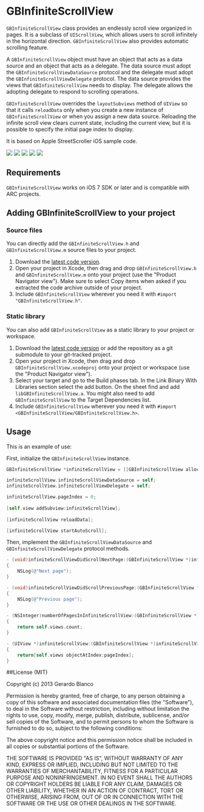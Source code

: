 GBInfiniteScrollView
========================

`GBInfiniteScrollView` class provides an endlessly scroll view organized in pages. It is a subclass of `UIScrollView`, which allows users to scroll infinitely in the horizontal direction. `GBInfiniteScrollView` also provides automatic scrolling feature.

A `GBInfiniteScrollView` object must have an object that acts as a data source and an object that acts as a delegate. The data source must adopt the `GBInfiniteScrollViewDataSource` protocol and the delegate must adopt the `GBInfiniteScrollViewDelegate` protocol. The data source provides the views that `GBInfiniteScrollView` needs to display. The delegate allows the adopting delegate to respond to scrolling operations.

`GBInfiniteScrollView` overrides the `layoutSubviews` method of `UIView` so that it calls `reloadData` only when you create a new instance of `GBInfiniteScrollView` or when you assign a new data source. Reloading the infinite scroll view clears current state, including the current view, but it is possible to specify the initial page index to display.

It is based on Apple StreetScroller iOS sample code.

[![](https://dl.dropboxusercontent.com/u/5359105/GBInfiniteScrollView/Launch-thumb.png)](https://dl.dropboxusercontent.com/u/5359105/GBInfiniteScrollView/Launch.png)
[![](https://dl.dropboxusercontent.com/u/5359105/GBInfiniteScrollView/0-thumb.png)](https://dl.dropboxusercontent.com/u/5359105/GBInfiniteScrollView/0.png)
[![](https://dl.dropboxusercontent.com/u/5359105/GBInfiniteScrollView/1-thumb.png)](https://dl.dropboxusercontent.com/u/5359105/GBInfiniteScrollView/1.png)
[![](https://dl.dropboxusercontent.com/u/5359105/GBInfiniteScrollView/2-thumb.png)](https://dl.dropboxusercontent.com/u/5359105/GBInfiniteScrollView/2.png)
[![](https://dl.dropboxusercontent.com/u/5359105/GBInfiniteScrollView/Multitask-thumb.png)](https://dl.dropboxusercontent.com/u/5359105/GBInfiniteScrollView/Multitask.png)

## Requirements

`GBInfiniteScrollView` works on iOS 7 SDK or later and is compatible with ARC projects.

## Adding GBInfiniteScrollView to your project

### Source files

You can directly add the `GBInfiniteScrollView.h` and `GBInfiniteScrollView.m` source files to your project.

1. Download the [latest code version](https://github.com/gblancogarcia/GBInfiniteScrollView/archive/master.zip). 
2. Open your project in Xcode, then drag and drop `GBInfiniteScrollView.h` and `GBInfiniteScrollView.m` onto your project (use the "Product Navigator view"). Make sure to select Copy items when asked if you extracted the code archive outside of your project. 
3. Include `GBInfiniteScrollView` wherever you need it with `#import "GBInfiniteScrollView.h"`.

### Static library

You can also add `GBInfiniteScrollView` as a static library to your project or workspace. 

1. Download the [latest code version](https://github.com/gblancogarcia/GBInfiniteScrollView/archive/master.zip) or add the repository as a git submodule to your git-tracked project. 
2. Open your project in Xcode, then drag and drop `GBInfiniteScrollView.xcodeproj` onto your project or workspace (use the "Product Navigator view"). 
3. Select your target and go to the Build phases tab. In the Link Binary With Libraries section select the add button. On the sheet find and add `libGBInfiniteScrollView.a`. You might also need to add `GBInfiniteScrollView` to the Target Dependencies list. 
4. Include `GBInfiniteScrollView` wherever you need it with `#import <GBInfiniteScrollView/GBInfiniteScrollView.h>`.

## Usage

This is an example of use:

First, initialize the `GBInfiniteScrollView` instance.
```objective-c
GBInfiniteScrollView *infiniteScrollView = [[GBInfiniteScrollView alloc] initWithFrame:self.view.bounds];

infiniteScrollView.infiniteScrollViewDataSource = self;
infiniteScrollView.infiniteScrollViewDelegate = self;

infiniteScrollView.pageIndex = 0;
    
[self.view addSubview:infiniteScrollView];
    
[infiniteScrollView reloadData];

[infiniteScrollView startAutoScroll];

```

Then, implement the `GBInfiniteScrollViewDataSource` and `GBInfiniteScrollViewDelegate` protocol methods.

```objective-c
- (void)infiniteScrollViewDidScrollNextPage:(GBInfiniteScrollView *)infiniteScrollView
{
    NSLog(@"Next page");
}

- (void)infiniteScrollViewDidScrollPreviousPage:(GBInfiniteScrollView *)infiniteScrollView
{
    NSLog(@"Previous page");
}

- (NSInteger)numberOfPagesInInfiniteScrollView:(GBInfiniteScrollView *)infiniteScrollView
{
    return self.views.count;
}

- (UIView *)infiniteScrollView:(GBInfiniteScrollView *)infiniteScrollView viewAtPageIndex:(NSUInteger)pageIndex
{
    return[self.views objectAtIndex:pageIndex];
}

```

##License (MIT)

Copyright (c) 2013 Gerardo Blanco

Permission is hereby granted, free of charge, to any person obtaining a copy of this software and associated documentation files (the "Software"), to deal in the Software without restriction, including without limitation the rights to use, copy, modify, merge, publish, distribute, sublicense, and/or sell copies of the Software, and to permit persons to whom the Software is furnished to do so, subject to the following conditions:

The above copyright notice and this permission notice shall be included in all copies or substantial portions of the Software.

THE SOFTWARE IS PROVIDED "AS IS", WITHOUT WARRANTY OF ANY KIND, EXPRESS OR IMPLIED, INCLUDING BUT NOT LIMITED TO THE WARRANTIES OF MERCHANTABILITY, FITNESS FOR A PARTICULAR PURPOSE AND NONINFRINGEMENT. IN NO EVENT SHALL THE AUTHORS OR COPYRIGHT HOLDERS BE LIABLE FOR ANY CLAIM, DAMAGES OR OTHER LIABILITY, WHETHER IN AN ACTION OF CONTRACT, TORT OR OTHERWISE, ARISING FROM, OUT OF OR IN CONNECTION WITH THE SOFTWARE OR THE USE OR OTHER DEALINGS IN THE SOFTWARE.
